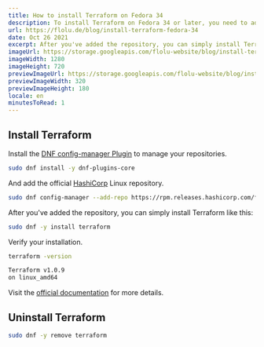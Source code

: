 ```yaml
---
title: How to install Terraform on Fedora 34
description: To install Terraform on Fedora 34 or later, you need to add the HashiCorp Linux repository. Then you can simply install Terraform with Dandified YUM (dnf).
url: https://flolu.de/blog/install-terraform-fedora-34
date: Oct 26 2021
excerpt: After you've added the repository, you can simply install Terraform with `dnf`.
imageUrl: https://storage.googleapis.com/flolu-website/blog/install-terraform-fedora-34/terraform-fedora.png
imageWidth: 1280
imageHeight: 720
previewImageUrl: https://storage.googleapis.com/flolu-website/blog/install-terraform-fedora-34/terraform-fedora-preview.png
previewImageWidth: 320
previewImageHeight: 180
locale: en
minutesToRead: 1
---
```


## Install Terraform

Install the [DNF config-manager Plugin](https://dnf-plugins-core.readthedocs.io/en/latest/config_manager.html#dnf-config-manager-plugin) to manage your repositories.

```bash
sudo dnf install -y dnf-plugins-core
```

And add the official [HashiCorp](https://www.hashicorp.com/) Linux repository.

```bash
sudo dnf config-manager --add-repo https://rpm.releases.hashicorp.com/fedora/hashicorp.repo
```

After you've added the repository, you can simply install Terraform like this:

```bash
sudo dnf -y install terraform
```

Verify your installation.

```bash
terraform -version

Terraform v1.0.9
on linux_amd64
```

Visit the [official documentation](https://learn.hashicorp.com/tutorials/terraform/install-cli) for more details.

## Uninstall Terraform

```bash
sudo dnf -y remove terraform
```
